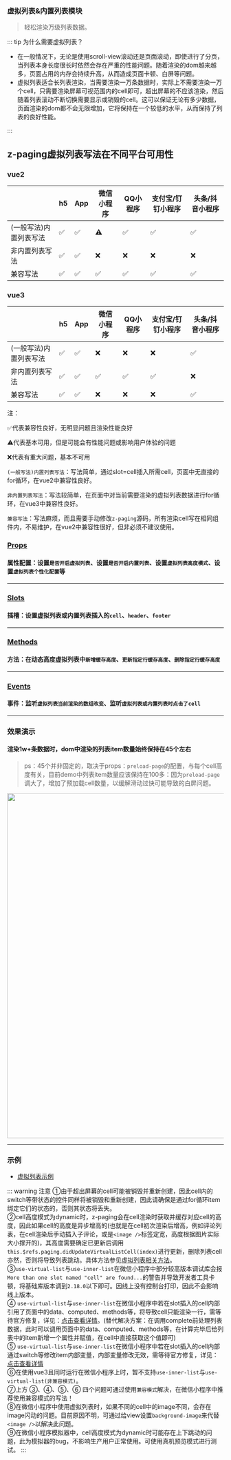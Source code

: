### 虚拟列表&内置列表模块 <Badge text="2.2.5"/>
> 轻松渲染万级列表数据。

::: tip 为什么需要虚拟列表？

* <div style="font-size:14px;">在一般情况下，无论是使用scroll-view滚动还是页面滚动，即使进行了分页，当列表本身长度很长时依然会存在严重的性能问题。随着渲染的dom越来越多，页面占用的内存会持续升高，从而造成页面卡顿、白屏等问题。</div>

* <div style="font-size:14px;">虚拟列表适合长列表渲染，当需要渲染一万条数据时，实际上不需要渲染一万个cell，只需要渲染屏幕可视范围内的cell即可，超出屏幕的不应该渲染，然后随着列表滚动不断切换需要显示或销毁的cell。这可以保证无论有多少数据，页面渲染的dom都不会无限增加，它将保持在一个较低的水平，从而保持了列表的良好性能。</div>

:::

## z-paging虚拟列表写法在不同平台可用性

### vue2

|                        | h5   | App  | 微信小程序 | QQ小程序 | 支付宝/钉钉小程序 | 头条/抖音小程序 |
| ---------------------- | ---- | ---- | ---------- | -------- | ----------------- | --------------- |
| (一般写法)内置列表写法 | ✅    | ✅    | ⚠️          | ✅        | ✅                 | ✅               |
| 非内置列表写法         | ✅    | ✅    | ❌          | ❌        | ❌                 | ❌               |
| 兼容写法               | ✅    | ✅    | ✅          | ✅        | ✅                 | ✅               |

### vue3

|                        | h5   | App  | 微信小程序 | QQ小程序 | 支付宝/钉钉小程序 | 头条/抖音小程序 |
| ---------------------- | ---- | ---- | ---------- | -------- | ----------------- | --------------- |
| (一般写法)内置列表写法 | ✅    | ✅    | ❌          | ❌        | ❌                 | ✅               |
| 非内置列表写法         | ✅    | ✅    | ✅          | ✅        | ✅                 | ❌               |
| 兼容写法               | ✅    | ✅    | ❌          | ❌        | ❌                 | ✅               |

注：

✅代表兼容性良好，无明显问题且渲染性能良好

⚠️代表基本可用，但是可能会有性能问题或影响用户体验的问题

❌代表有重大问题，基本不可用



`(一般写法)内置列表写法`：写法简单，通过slot=cell插入所需cell，页面中无直接的for循环，在vue2中兼容性良好。  

`非内置列表写法`：写法较简单，在页面中对当前需要渲染的虚拟列表数据进行for循环，在vue3中兼容性良好。  

`兼容写法`：写法麻烦，而且需要手动修改`z-paging`源码，所有渲染cell写在相同组件内，不易维护，在vue2中兼容性很好，但非必须不建议使用。  

### [Props](/api/props/virtual-list.html)
#### 属性配置：设置`是否开启虚拟列表`、设置`是否开启内置列表`、设置`虚拟列表高度模式`、设置`虚拟列表个性化配置`等
***
### [Slots](/api/slot/main.html#虚拟列表-内置列表slot)
#### 插槽：设置虚拟列表或内置列表插入的`cell`、`header`、`footer`
***
### [Methods](/api/methods/main.html#虚拟列表相关方法)
#### 方法：在动态高度虚拟列表中`新增缓存高度`、`更新指定行缓存高度`、`删除指定行缓存高度`
***
### [Events](/api/events/main.html#虚拟列表-内置列表相关事件)
#### 事件：监听`虚拟列表当前渲染的数组改变`、监听`虚拟列表或内置列表时点击了cell`
***

### 效果演示

#### 渲染1w+条数据时，dom中渲染的列表item数量始终保持在45个左右
>ps：45个并非固定的，取决于props：`preload-page`的配置，与每个cell高度有关，目前demo中列表item数量应该保持在100多：因为`preload-page`调大了，增加了预加载cell数量，以缓解滑动过快可能导致的白屏问题。

<img style="width:800px;" src="https://z-paging.zxlee.cn/public/img/z-paging-virtual-list.gif"></img>

***

### 示例
* [虚拟列表示例](../../start/use.html#虚拟列表示例)


::: warning 注意
①由于超出屏幕的cell可能被销毁并重新创建，因此cell内的switch等带状态的控件同样将被销毁和重新创建，因此请确保是通过for循环item绑定它们的状态的，否则其状态将丢失。  
②cell高度模式为dynamic时，z-paging会在cell渲染时获取并缓存对应cell的高度，因此如果cell的高度是异步增高的(也就是在cell初次渲染后增高，例如评论列表，在cell渲染后手动插入子评论，或是`<image />`标签定宽，高度根据图片实际大小撑开的)，其高度需要确定已更新后调用`this.$refs.paging.didUpdateVirtualListCell(index)`进行更新，删除列表cell亦然，否则将导致列表跳动。具体方法参见[虚拟列表相关方法](/api/methods/main.html#虚拟列表相关方法)。  
③`use-virtual-list`与`use-inner-list`在微信小程序中部分较高版本调试库会报`More than one slot named "cell" are found...`的警告并导致开发者工具卡顿，将基础库版本调到`2.18.0`以下即可。因线上没有控制台打印，因此不会影响线上版本。  
④ `use-virtual-list`与`use-inner-list`在微信小程序中若在slot插入的cell内部引用了页面中的data、computed、methods等，将导致cell只能渲染一行，需等待官方修复，详见：[点击查看详情](https://ask.dcloud.net.cn/question/147333)。(替代解决方案：在调用complete前处理列表数据，此时可以调用页面中的data、computed、methods等，在计算完毕后给列表中的item新增一个属性并赋值，在cell中直接获取这个值即可)  
⑤ `use-virtual-list`与`use-inner-list`在微信小程序中若在slot插入的cell内部通过switch等修改item内部变量，内部变量修改无效，需等待官方修复，详见：[点击查看详情](https://ask.dcloud.net.cn/question/147494)   
⑥在使用vue3且同时运行在微信小程序上时，暂不支持`use-inner-list`与`use-virtual-list(非兼容模式)`。  
⑦上方 ③、④、⑤、⑥ 四个问题可通过使用`兼容模式`解决，在微信小程序中推荐使用兼容模式的写法！  
⑧在微信小程序中使用虚拟列表时，如果不同的cell中的image不同，会存在image闪动的问题。目前原因不明，可通过给view设置`background-image`来代替`<image />`以解决此问题。  
⑨在微信小程序模拟器中，cell高度模式为dynamic时可能存在上下跳动的问题，此为模拟器的bug，不影响生产用户正常使用。可使用真机预览模式进行测试。
:::
